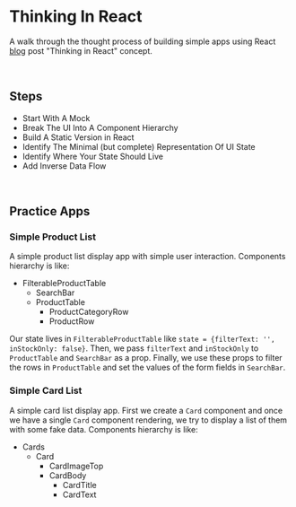 # Thinking In React

A walk through the thought process of building simple apps using React [blog](https://reactjs.org/docs/thinking-in-react.html) post "Thinking in React" concept.

<br/>

## Steps

- Start With A Mock
- Break The UI Into A Component Hierarchy
- Build A Static Version in React
- Identify The Minimal (but complete) Representation Of UI State
- Identify Where Your State Should Live
- Add Inverse Data Flow

<br/>

## Practice Apps

### Simple Product List

A simple product list display app with simple user interaction. Components hierarchy is like:

- FilterableProductTable
  - SearchBar
  - ProductTable
    - ProductCategoryRow
    - ProductRow

Our state lives in `FilterableProductTable` like `state = {filterText: '', inStockOnly: false}`. Then, we pass `filterText` and `inStockOnly` to `ProductTable` and `SearchBar` as a prop. Finally, we use these props to filter the rows in `ProductTable` and set the values of the form fields in `SearchBar`.

### Simple Card List

A simple card list display app. First we create a `Card` component and once we have a single `Card` component rendering, we try to display a list of them with some fake data. Components hierarchy is like:

- Cards
  - Card
    - CardImageTop
    - CardBody
      - CardTitle
      - CardText
